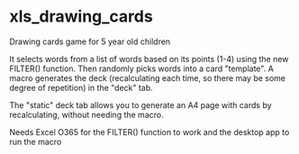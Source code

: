 # xls_drawing_cards
Drawing cards game for 5 year old children

It selects words from a list of words based on its points (1-4) using the new FILTER() function. 
Then randomly picks words into a card "template". 
A macro generates the deck (recalculating each time, so there may be some degree of repetition) in the "deck" tab.

The "static" deck tab allows you to generate an A4 page with cards by recalculating, without needing the macro. 

Needs Excel O365 for the FILTER() function to work and the desktop app to run the macro
